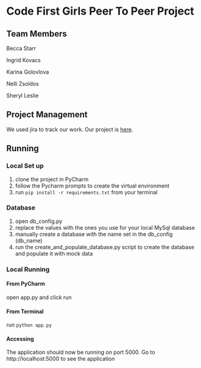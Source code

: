 # Code First Girls Peer To Peer Project 

## Team Members
Becca Starr

Ingrid Kovacs

Karina Golovlova

Nelli Zsoldos

Sheryl Leslie

## Project Management 
We used jira to track our work. Our project is [here](https://cfg-p2p-2022.atlassian.net/jira/software/projects/P2P/boards/1/backlog).



## Running 

### Local Set up 
1. clone the project in PyCharm 
2. follow the Pycharm prompts to create the virtual environment
3. run `pip install -r requirements.txt` from your terminal

### Database
1. open db_config.py
2. replace the values with the ones you use for your local MySql database
3. manually create a database with the name set in the db_config (db_name)
4. run the create_and_populate_database.py script to create the database and populate it with mock data


### Local Running
#### From PyCharm
open app.py and click run
#### From Terminal 
run `python app.py`

#### Accessing
The application should now be running on port 5000. Go to http://localhost:5000 to see the application


